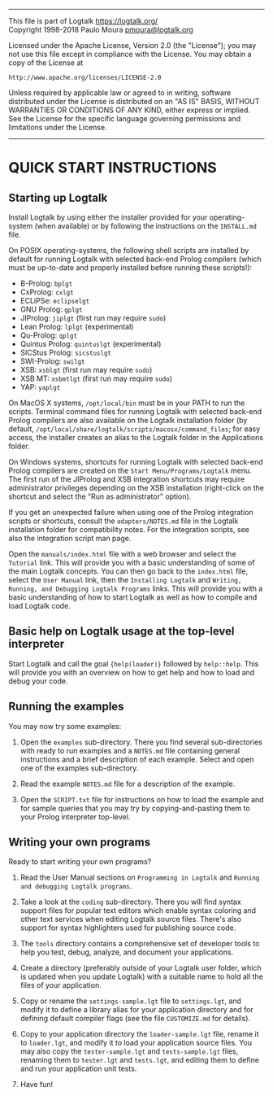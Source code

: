 ________________________________________________________________________

This file is part of Logtalk <https://logtalk.org/>  
Copyright 1998-2018 Paulo Moura <pmoura@logtalk.org>

Licensed under the Apache License, Version 2.0 (the "License");
you may not use this file except in compliance with the License.
You may obtain a copy of the License at

    http://www.apache.org/licenses/LICENSE-2.0

Unless required by applicable law or agreed to in writing, software
distributed under the License is distributed on an "AS IS" BASIS,
WITHOUT WARRANTIES OR CONDITIONS OF ANY KIND, either express or implied.
See the License for the specific language governing permissions and
limitations under the License.
________________________________________________________________________


QUICK START INSTRUCTIONS
========================

Starting up Logtalk
-------------------

Install Logtalk by using either the installer provided for your 
operating-system (when available) or by following the instructions 
on the `INSTALL.md` file.

On POSIX operating-systems, the following shell scripts are installed 
by default for running Logtalk with selected back-end Prolog compilers 
(which must be up-to-date and properly installed before running these
scripts!):

* B-Prolog:       `bplgt`
* CxProlog:       `cxlgt`
* ECLiPSe:        `eclipselgt`
* GNU Prolog:     `gplgt`
* JIProlog:       `jiplgt`     (first run may require `sudo`)
* Lean Prolog:    `lplgt`      (experimental)
* Qu-Prolog:      `qplgt`
* Quintus Prolog: `quintuslgt` (experimental)
* SICStus Prolog: `sicstuslgt`
* SWI-Prolog:     `swilgt`
* XSB:            `xsblgt`     (first run may require `sudo`)
* XSB MT:         `xsbmtlgt`   (first run may require `sudo`)
* YAP:            `yaplgt`

On MacOS X systems, `/opt/local/bin` must be in your PATH to run the scripts.
Terminal command files for running Logtalk with selected back-end Prolog 
compilers are also available on the Logtalk installation folder (by default,
`/opt/local/share/logtalk/scripts/macosx/command_files`; for easy access, the
installer creates an alias to the Logtalk folder in the Applications folder.

On Windows systems, shortcuts for running Logtalk with selected back-end 
Prolog compilers are created on the `Start Menu/Programs/Logtalk` menu.
The first run of the JIProlog and XSB integration shortcuts may require
administrator privileges depending on the XSB installation (right-click
on the shortcut and select the "Run as administrator" option).

If you get an unexpected failure when using one of the Prolog integration
scripts or shortcuts, consult the `adapters/NOTES.md` file in the Logtalk
installation folder for compatibility notes. For the integration scripts,
see also the integration script man page.

Open the `manuals/index.html` file with a web browser and select the
`Tutorial` link. This will provide you with a basic understanding of
some of the main Logtalk concepts. You can then go back to the `index.html`
file, select the `User Manual` link, then the `Installing Logtalk` and
`Writing, Running, and Debugging Logtalk Programs` links. This will
provide you with a basic understanding of how to start Logtalk as well
as how to compile and load Logtalk code.

Basic help on Logtalk usage at the top-level interpreter
--------------------------------------------------------

Start Logtalk and call the goal `{help(loader)}` followed by `help::help`.
This will provide you with an overview on how to get help and how to load
and debug your code.

Running the examples
--------------------

You may now try some examples:

1. Open the `examples` sub-directory. There you find several sub-directories
with ready to run examples and a `NOTES.md` file containing general 
instructions and a brief description of each example. Select and open one 
of the examples sub-directory.

2. Read the example `NOTES.md` file for a description of the example.

3. Open the `SCRIPT.txt` file for instructions on how to load the example 
and for sample queries that you may try by copying-and-pasting them to 
your Prolog interpreter top-level.


Writing your own programs
-------------------------

Ready to start writing your own programs?

1. Read the User Manual sections on `Programming in Logtalk` and
`Running and debugging Logtalk programs`.

2. Take a look at the `coding` sub-directory. There you will find syntax 
support files for popular text editors which enable syntax coloring and
other text services when editing Logtalk source files. There's also
support for syntax highlighters used for publishing source code.

3. The `tools` directory contains a comprehensive set of developer tools
to help you test, debug, analyze, and document your applications.

4. Create a directory (preferably outside of your Logtalk user folder,
which is updated when you update Logtalk) with a suitable name to hold
all the files of your application. 

5. Copy or rename the `settings-sample.lgt` file to `settings.lgt`, and
modify it to define a library alias for your application directory and
for defining default compiler flags (see the file `CUSTOMIZE.md` for
details).

6. Copy to your application directory the `loader-sample.lgt` file, rename
it to `loader.lgt`, and modify it to load your application source files.
You may also copy the `tester-sample.lgt` and `tests-sample.lgt` files,
renaming them to `tester.lgt` and `tests.lgt`, and editing them to define
and run your application unit tests.

7. Have fun!
